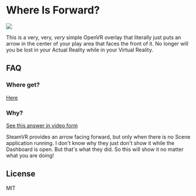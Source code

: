# Where Is Forward?

![](https://user-images.githubusercontent.com/2646487/99765530-43421a80-2acd-11eb-9d02-a58aceb0f58c.png)

This is a very, very, _very_ simple OpenVR overlay that literally just puts an arrow in the center of your play area that faces the front of it. No longer will you be lost in your Actual Reality while in your Virtual Reality.

## FAQ

### Where get?

[Here](https://github.com/tjhorner/WhereIsForward/releases)

### Why?

[See this answer in video form](https://twitter.com/tjhorner/status/1329667055478566915)

SteamVR provides an arrow facing forward, but only when there is no Scene application running. I don't know why they just don't show it while the Dashboard is open. But that's what they did. So this will show it no matter what you are doing!

## License

MIT